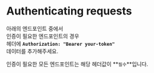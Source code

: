# Authenticating requests


아래의 엔드포인트 중에서<br>
인증이 필요한 엔드포인트의 경우<br> 
헤더에 **`Authorization: "Bearer your-token"`**
<br>데이터를 추가해주세요.

인증이 필요한 모든 엔드포인트는 해당 헤더값이 **`필수`**입니다.
